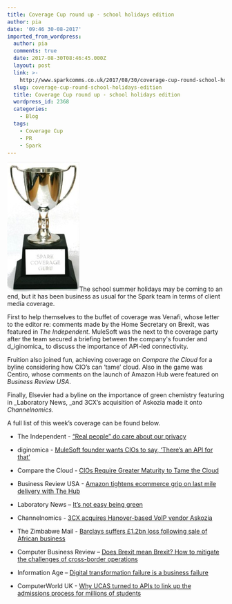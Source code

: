 ```yaml
---
title: Coverage Cup round up - school holidays edition
author: pia
date: '09:46 30-08-2017'
imported_from_wordpress:
  author: pia
  comments: true
  date: 2017-08-30T08:46:45.000Z
  layout: post
  link: >-
    http://www.sparkcomms.co.uk/2017/08/30/coverage-cup-round-school-holidays-edition/
  slug: coverage-cup-round-school-holidays-edition
  title: Coverage Cup round up - school holidays edition
  wordpress_id: 2368
  categories:
    - Blog
  tags:
    - Coverage Cup
    - PR
    - Spark
---
```


![](Coverage-cup-167x300.jpg)The school summer holidays may be coming to an end, but it has been business as usual for the Spark team in terms of client media coverage.

First to help themselves to the buffet of coverage was Venafi, whose letter to the editor re: comments made by the Home Secretary on Brexit, was featured in _The Independent_. MuleSoft was the next to the coverage party after the team secured a briefing between the company's founder and d_iginomica_ to discuss the importance of API-led connectivity.

Fruition also joined fun, achieving coverage on _Compare the Cloud_ for a byline considering how CIO’s can ‘tame’ cloud. Also in the game was Centiro, whose comments on the launch of Amazon Hub were featured on _Business Review USA_.

Finally, Elsevier had a byline on the importance of green chemistry featuring in _Laboratory News, _and 3CX’s acquisition of Askozia made it onto _Channelnomics._

A full list of this week’s coverage can be found below.



 	
  * The Independent - [“Real people” do care about our privacy](http://www.independent.co.uk/voices-0/over-65-voting-right-vote-brexit-drug-use-privacy-uk-government-older-generation-a7875421.html)

 	
  * diginomica - [MuleSoft founder wants CIOs to say, ‘There’s an API for that’](http://diginomica.com/2017/08/03/mulesoft-founder-wants-cios-to-say-theres-an-api-for-that/)

 	
  * Compare the Cloud - [CIOs Require Greater Maturity to Tame the Cloud](https://www.comparethecloud.net/articles/cios-require-greater-maturity-to-tame-the-cloud/)

 	
  * Business Review USA - [Amazon tightens ecommerce grip on last mile delivery with The Hub](http://www.businessreviewusa.com/technology/5927/Amazon-tightens-ecommerce-grip-on-last-mile-delivery-with-The-Hub)

 	
  * Laboratory News – [It’s not easy being green](https://www.labnews.co.uk/features/not-easy-green-01-08-2017/)

 	
  * Channelnomics - [3CX acquires Hanover-based VoIP vendor Askozia](https://www.channelnomics.eu/channelnomics-eu/news/3015063/3cx-acquires-hanover-based-voip-vendor-askozia)

 	
  * The Zimbabwe Mail - [Barclays suffers £1.2bn loss following sale of African business](http://www.thezimbabwemail.com/banking/barclays-suffers-1-2bn-loss-following-sale-african-business/)

 	
  * Computer Business Review – [Does Brexit mean Brexit? How to mitigate the challenges of cross-border operations](http://www.cbronline.com/markets/brexit-mean-brexit-mitigate-challenges-cross-border-operations/)

 	
  * Information Age – [Digital transformation failure is a business failure](http://www.information-age.com/holding-off-digital-transformation-prepare-fail-123467567/)

 	
  * ComputerWorld UK - [Why UCAS turned to APIs to link up the admissions process for millions of students](http://www.computerworlduk.com/applications/why-ucas-turned-apis-link-up-university-admissions-process-3661757/)


